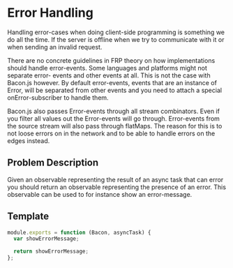 # Error Handling

Handling error-cases when doing client-side programming is something we do all
the time. If the server is offline when we try to communicate with it or when
sending an invalid request.

There are no concrete guidelines in FRP theory on how implementations should
handle error-events. Some languages and platforms might not separate error-
events and other events at all. This is not the case with Bacon.js however. By
default error-events, events that are an instance of Error, will be separated
from other events and you need to attach a special onError-subscriber to
handle them.

Bacon.js also passes Error-events through all stream combinators. Even if you
filter all values out the Error-events will go through. Error-events from the
source stream will also pass through flatMaps. The reason for this is to not
loose errors on in the network and to be able to handle errors on the edges
instead.

## Problem Description

Given an observable representing the result of an async task that can error
you should return an observable representing the presence of an error. This
observable can be used to for instance show an error-message.

## Template

```js
module.exports = function (Bacon, asyncTask) {
  var showErrorMessage;

  return showErrorMessage;
};
```
